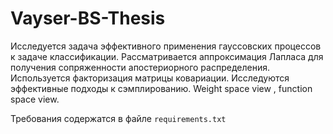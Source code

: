# Vayser-BS-Thesis

Исследуется задача эффективного применения гауссовских процессов к задаче классификации. Рассматривается аппроксимация Лапласа для получения сопряженности апостериорного распределения. Используется факторизация матрицы ковариации. Исследуются эффективные подходы к сэмплированию. Weight space view , function space view. 

Требования содержатся в файле `requirements.txt`
